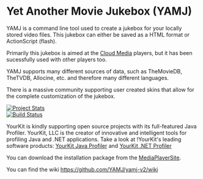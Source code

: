 # Yet Another Movie Jukebox (YAMJ)
YAMJ is a command line tool used to create a jukebox for your locally stored video files.
This jukebox can either be saved as a HTML format or ActionScript (flash).

Primarily this jukebox is aimed at the [Cloud Media](http://cloudmedia.com) players, but it has been sucessfully used with other players too.

YAMJ supports many different sources of data, such as TheMovieDB, TheTVDB, Allocine, etc. and therefore many different languages.

There is a massive community supporting user created skins that allow for the complete customization of the jukebox.

[![Project Stats](https://www.openhub.net/p/21573/widgets/project_partner_badge.gif)](https://www.openhub.net/p/21573)     
[![Build Status](http://jenkins.omertron.com/job/YAMJ/badge/icon)](http://jenkins.omertron.com/job/YAMJ)

YourKit is kindly supporting open source projects with its full-featured Java Profiler.
YourKit, LLC is the creator of innovative and intelligent tools for profiling
Java and .NET applications.
Take a look at !YourKit's leading software products: [YourKit Java Profiler](http://www.yourkit.com/java/profiler/index.jsp) and [YourKit .NET Profiler](http://www.yourkit.com/.net/profiler/index.jsp)

You can download the installation package from the [MediaPlayerSite](http://www.mediaplayersite.com/YAMJ_Latest).

You can find the wiki https://github.com/YAMJ/yamj-v2/wiki
